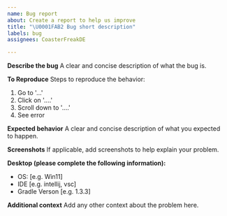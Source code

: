 ```yaml
---
name: Bug report
about: Create a report to help us improve
title: "\U0001FAB2 Bug short description"
labels: bug
assignees: CoasterFreakDE

---
```


**Describe the bug**
A clear and concise description of what the bug is.

**To Reproduce**
Steps to reproduce the behavior:
1. Go to '...'
2. Click on '....'
3. Scroll down to '....'
4. See error

**Expected behavior**
A clear and concise description of what you expected to happen.

**Screenshots**
If applicable, add screenshots to help explain your problem.

**Desktop (please complete the following information):**
 - OS: [e.g. Win11]
 - IDE [e.g. intellij, vsc]
 - Gradle Verson [e.g. 1.3.3]

**Additional context**
Add any other context about the problem here.
